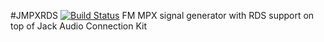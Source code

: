 #JMPXRDS  [![Build Status](https://travis-ci.org/UoC-Radio/JMPXRDS.svg?branch=master)](https://travis-ci.org/UoC-Radio/JMPXRDS)
FM MPX signal generator with RDS support on top of Jack Audio Connection Kit
